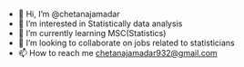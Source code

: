 - 👋 Hi, I’m @chetanajamadar
- 👀 I’m interested in Statistically data analysis
- 🌱 I’m currently learning MSC(Statistics)
- 💞️ I’m looking to collaborate on jobs related to statisticians
- 📫 How to reach me chetanajamadar932@gmail.com
  

<!---
chetanajamadar/chetanajamadar is a ✨ special ✨ repository because its `README.md` (this file) appears on your GitHub profile.
You can click the Preview link to take a look at your changes.
--->
